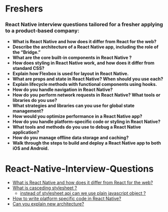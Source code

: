 # Freshers

### React Native interview questions tailored for a fresher applying to a product‑based company:

- **What is React Native and how does it differ from React for the web?**
- **Describe the architecture of a React Native app, including the role of the “Bridge.”**  
- **What are the core built‑in components in React Native ?**  
- **How does styling in React Native work, and how does it differ from standard CSS?**  
- **Explain how Flexbox is used for layout in React Native.**  
- **What are props and state in React Native? When should you use each?**  
- **Explain lifecycle methods with functional components using hooks.**  
- **How do you handle navigation in React Native?**  
- **How do you perform network requests in React Native? What tools or libraries do you use?**  
- **What strategies and libraries can you use for global state management?**  
- **How would you optimize performance in a React Native app?**   
- **How do you handle platform‑specific code or styling in React Native?**  
- **What tools and methods do you use to debug a React Native application?**  
- **How do you manage offline data storage and caching?**  
- **Walk through the steps to build and deploy a React Native app to both iOS and Android.**  


# React-Native-Interview-Questions

- [What is React Native and how does it differ from React for the web?](https://github.com/subraatakumar/React-Native-Interview-Questions/blob/main/answers/react_native_vs_react.md)
- [What is casceding stylesheet ?](https://github.com/subraatakumar/React-Native-Interview-Questions/blob/main/answers/casceding_style_sheet.md)
  - [instead of stylesheet api can we use plain javascript object ? ](https://github.com/subraatakumar/React-Native-Interview-Questions/blob/main/answers/stylesheet_vs_js_object.md)
- [How to write platform specific code in React Native?](https://github.com/subraatakumar/React-Native-Interview-Questions/blob/main/answers/platform_specific.md)
- [Can you explain new architecture?](https://github.com/subraatakumar/React-Native-Interview-Questions/blob/main/answers/new_architecture.md)

